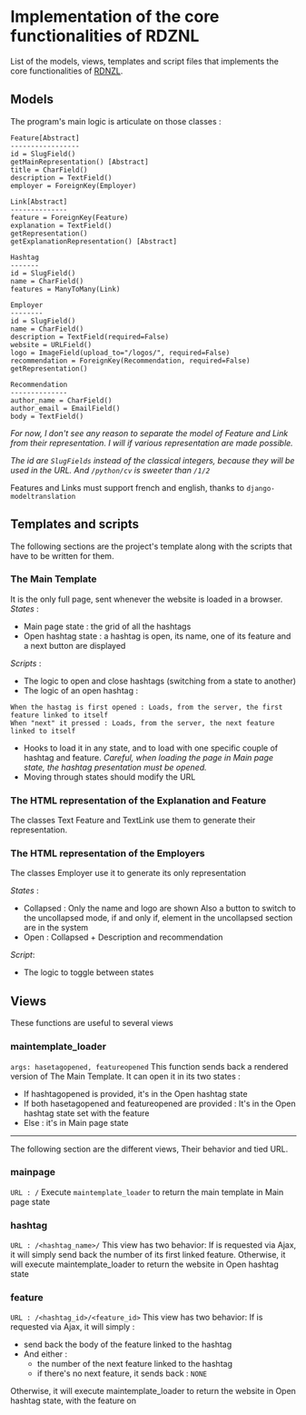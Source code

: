 Implementation of the core functionalities of RDZNL
===================================================

List of the models, views, templates and script files that implements the core functionalities of [RDNZL](https://play.spotify.com/track/7CwrHTP65cBnNkeiNBcPvN).

Models
------
The program's main logic is articulate on those classes :

```
Feature[Abstract]
-----------------
id = SlugField()
getMainRepresentation() [Abstract]
title = CharField()
description = TextField()
employer = ForeignKey(Employer)

Link[Abstract]
--------------
feature = ForeignKey(Feature)
explanation = TextField()
getRepresentation()
getExplanationRepresentation() [Abstract]

Hashtag
-------
id = SlugField()
name = CharField()
features = ManyToMany(Link)

Employer
--------
id = SlugField()
name = CharField()
description = TextField(required=False)
website = URLField()
logo = ImageField(upload_to="/logos/", required=False)
recommendation = ForeignKey(Recommendation, required=False)
getRepresentation()

Recommendation
--------------
author_name = CharField()
author_email = EmailField()
body = TextField()
```

*For now, I don't see any reason to separate the model of Feature and Link from their representation. 
I will if various representation are made possible.*

*The id are ```SlugFields``` instead of the classical integers, because they will be used in the URL. And ```/python/cv``` is sweeter than ```/1/2```*

Features and Links must support french and english, thanks to ```django-modeltranslation```

Templates and scripts
---------------------

The following sections are the project's template 
along with the scripts that have to be written for them.

### The Main Template
It is the only full page, sent whenever the website is loaded in a browser. 
*States* :
- Main page state : the grid of all the hashtags 
- Open hashtag state : a hashtag is open, its name, one of its feature and a next button are displayed

*Scripts* :
- The logic to open and close hashtags (switching from a state to another)
- The logic of an open hashtag : 
```
When the hastag is first opened : Loads, from the server, the first feature linked to itself
When "next" it pressed : Loads, from the server, the next feature linked to itself
```
- Hooks to load it in any state, and to load with one specific couple of hashtag and feature. 
*Careful, when loading the page in Main page state, the hashtag presentation must be opened.*
- Moving through states should modify the URL

### The HTML representation of the Explanation and Feature

The classes Text Feature and TextLink use them to generate their representation.

### The HTML representation of the Employers

The classes Employer use it to generate its only representation

*States* :
- Collapsed : Only the name and logo are shown
              Also a button to switch to the uncollapsed mode, if and only if,
              element in the uncollapsed section are in the system
- Open : Collapsed + Description and recommendation

*Script*:
- The logic to toggle between states

Views
-----
These functions are useful to several views

### maintemplate_loader
```args: hasetagopened, featureopened```
This function sends back a rendered version of The Main Template.
It can open it in its two states : 
- If hashtagopened is provided, it's in the Open hashtag state
- If both hasetagopened and featureopened are provided : It's in the Open hashtag state
set with the feature
- Else : it's in Main page state

- - -

The following section are the different views,
Their behavior and tied URL.

### mainpage
```URL : /```
Execute ```maintemplate_loader``` to return the main template in Main page state

### hashtag
```URL : /<hashtag_name>/```
This view has two behavior:
If is requested via Ajax, it will simply send back the number of its first linked feature.
Otherwise, it will execute maintemplate_loader to return the website in Open hashtag state

### feature
```URL : /<hashtag_id>/<feature_id>```
This view has two behavior:
If is requested via Ajax, it will simply :
- send back the body of the feature linked to the hashtag
- And either :
    - the number of the next feature linked to the hashtag
    - if there's no next feature, it sends back : ```NONE```

Otherwise, it will execute maintemplate_loader to return the website in Open hashtag state, with the feature on

